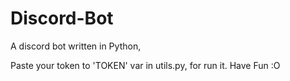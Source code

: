 # Discord-Bot
A discord bot written in Python,

Paste your token to 'TOKEN' var in utils.py, for run it.
Have Fun :O

